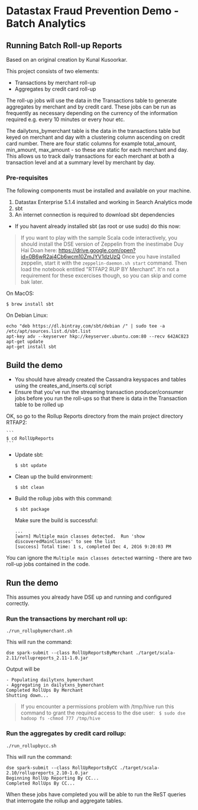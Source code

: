# Datastax Fraud Prevention Demo - Batch Analytics

## Running Batch Roll-up Reports

Based on an original creation by Kunal Kusoorkar.

This project consists of two elements:
   
* Transactions by merchant roll-up
* Aggregates by credit card roll-up

The roll-up jobs will use the data in the Transactions table to generate aggregates by merchant and by credit card. 
These jobs can be run as frequently as necessary depending on the currency of the information required e.g. every 10 minutes or every hour etc.

The dailytxns_bymerchant table is the data in the transactions table but keyed on merchant and day with a clustering column ascending on credit card number.
There are four static columns for example total_amount, min_amount, max_amount - so these are static for each merchant and day. This allows us to track daily transactions for each merchant at both a transaction level and at a summary level by merchant by day.

### Pre-requisites
The following components must be installed and available on your machine.

  1. Datastax Enterprise 5.1.4 installed and working in Search Analytics mode
  2. sbt
  3. An internet connection is required to download sbt dependencies

  * If you havent already installed sbt (as root or use sudo) do this now:

> If you want to play with the sample Scala code interactively, you should install the DSE version of Zeppelin from the inestimabe Duy Hai Doan here: https://drive.google.com/open?id=0B6wR2aj4Cb6wcm10ZmJYV1dzUzQ 
Once you have installed zeppelin, start it with the ```zeppelin-daemon.sh start``` command. Then load the notebook entitled "RTFAP2 RUP BY Merchant". It'n not a requirement for these excercises though, so you can skip and come bak later.

On MacOS:
```
$ brew install sbt
```
On Debian Linux:
```
echo "deb https://dl.bintray.com/sbt/debian /" | sudo tee -a /etc/apt/sources.list.d/sbt.list
apt-key adv --keyserver hkp://keyserver.ubuntu.com:80 --recv 642AC823
apt-get update
apt-get install sbt
```

## Build the demo

  * You should have already created the Cassandra keyspaces and tables using the creates_and_inserts.cql script
  * Ensure that you've run the streaming transaction producer/consumer jobs before you run the roll-ups so that there is data in the Transaction table to be rolled up

OK, so go to the Rollup Reports directory from the main project directory RTFAP2:

    ```
    $ cd RollUpReports
    ```
    
  * Update sbt:

    ```$ sbt update```
    
 * Clean up the build environment:

    ```$ sbt clean```
    
 * Build the rollup jobs with this command:

    ```$ sbt package```
    
    Make sure the build is successful:
    ```
    ...
   [warn] Multiple main classes detected.  Run 'show discoveredMainClasses' to see the list
   [success] Total time: 1 s, completed Dec 4, 2016 9:20:03 PM
    ```
You can ignore the ```Multiple main classes detected``` warning - there are two roll-up jobs contained in the code.

## Run the demo

This assumes you already have DSE up and running and configured correctly.

### Run the transactions by merchant roll up: 

```
./run_rollupbymerchant.sh
```

This will run the command:

```
dse spark-submit --class RollUpReportsByMerchant ./target/scala-2.11/rollupreports_2.11-1.0.jar
```
Output will be 
```
- Populating dailytxns_bymerchant
- Aggregating in dailytxns_bymerchant
Completed RollUps By Merchant
Shutting down...
```

> If you encounter a permissions problem with /tmp/hive run this command to grant the required access to the dse user: ```
$ sudo dse hadoop fs -chmod 777 /tmp/hive```

### Run the aggregates by credit card rollup: 

```
./run_rollupbycc.sh
```

This will run the command:
```
dse spark-submit --class RollUpReportsByCC ./target/scala-2.10/rollupreports_2.10-1.0.jar
Beginning RollUp Reporting By CC...
Completed RollUps By CC...  
```

When these jobs have completed you will be able to run the ReST queries that interrogate the rollup and aggregate tables.
